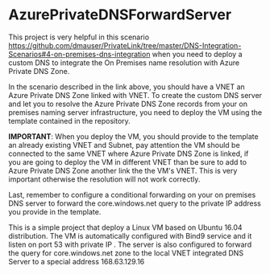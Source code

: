 # AzurePrivateDNSForwardServer

This project is very helpful in this scenario https://github.com/dmauser/PrivateLink/tree/master/DNS-Integration-Scenarios#4-on-premises-dns-integration when you need to deploy a custom DNS to integrate the On Premises name resolution with Azure Private DNS Zone.

In the scenario described in the link above, you should have a VNET an Azure Private DNS Zone linked with VNET.
To create the custom DNS server and let you to resolve the Azure Private DNS Zone records from your on premises naming server infrastructure, you need to deploy the VM using the template contained in the repository.

**IMPORTANT**: When you deploy the VM, you should provide to the template an already existing VNET and Subnet, pay attention the VM should be connected to the same VNET where Azure Private DNS Zone is linked, if you are going to deploy the VM in different VNET than be sure to add to Azure Private DNS Zone another link the the VM's VNET. This is very important otherwise the resolution will not work correctly.  

Last, remember to configure a conditional forwarding on your on premises DNS server to forward the core.windows.net query to the private IP address you provide in the template.

This is a simple project that deploy a Linux VM based on Ubuntu 16.04 distribution.
The VM is automatically configured with Bind9 service and it listen on port 53 with private IP .
The server is also configured to forward the query for core.windows.net zone to the local VNET integrated DNS Server to a special address 168.63.129.16

